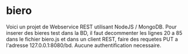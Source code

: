 # biero

Voici un projet de Webservice REST utilisant NodeJS / MongoDB. Pour inserer des bieres test dans la BD, il faut decommenter les lignes 20 a 85 dans le fichier biero.js et dans un client REST, faire des requetes PUT a l'adresse 127.0.0.1:8080/bd. Aucune authentification necessaire.
